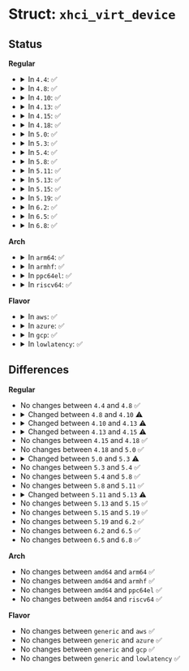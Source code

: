 # Struct: <code>xhci_virt_device</code>

## Status
<b>Regular</b>
<ul>
<li>
<details>
<summary>In <code>4.4</code>: ✅</summary>

```c
struct xhci_virt_device {
    struct usb_device *udev;
    struct xhci_container_ctx *out_ctx;
    struct xhci_container_ctx *in_ctx;
    struct xhci_ring **ring_cache;
    int num_rings_cached;
    struct xhci_virt_ep eps[31];
    struct completion cmd_completion;
    u8 fake_port;
    u8 real_port;
    struct xhci_interval_bw_table *bw_table;
    struct xhci_tt_bw_info *tt_info;
    u16 current_mel;
};
```
</details>
</li>
<li>
<details>
<summary>In <code>4.8</code>: ✅</summary>

```c
struct xhci_virt_device {
    struct usb_device *udev;
    struct xhci_container_ctx *out_ctx;
    struct xhci_container_ctx *in_ctx;
    struct xhci_ring **ring_cache;
    int num_rings_cached;
    struct xhci_virt_ep eps[31];
    struct completion cmd_completion;
    u8 fake_port;
    u8 real_port;
    struct xhci_interval_bw_table *bw_table;
    struct xhci_tt_bw_info *tt_info;
    u16 current_mel;
};
```
</details>
</li>
<li>
<details>
<summary>In <code>4.10</code>: ✅</summary>

```c
struct xhci_virt_device {
    struct usb_device *udev;
    struct xhci_container_ctx *out_ctx;
    struct xhci_container_ctx *in_ctx;
    struct xhci_ring **ring_cache;
    int num_rings_cached;
    struct xhci_virt_ep eps[31];
    u8 fake_port;
    u8 real_port;
    struct xhci_interval_bw_table *bw_table;
    struct xhci_tt_bw_info *tt_info;
    u16 current_mel;
};
```
</details>
</li>
<li>
<details>
<summary>In <code>4.13</code>: ✅</summary>

```c
struct xhci_virt_device {
    struct usb_device *udev;
    struct xhci_container_ctx *out_ctx;
    struct xhci_container_ctx *in_ctx;
    struct xhci_virt_ep eps[31];
    u8 fake_port;
    u8 real_port;
    struct xhci_interval_bw_table *bw_table;
    struct xhci_tt_bw_info *tt_info;
    u16 current_mel;
};
```
</details>
</li>
<li>
<details>
<summary>In <code>4.15</code>: ✅</summary>

```c
struct xhci_virt_device {
    struct usb_device *udev;
    struct xhci_container_ctx *out_ctx;
    struct xhci_container_ctx *in_ctx;
    struct xhci_virt_ep eps[31];
    u8 fake_port;
    u8 real_port;
    struct xhci_interval_bw_table *bw_table;
    struct xhci_tt_bw_info *tt_info;
    u16 current_mel;
    void *debugfs_private;
};
```
</details>
</li>
<li>
<details>
<summary>In <code>4.18</code>: ✅</summary>

```c
struct xhci_virt_device {
    struct usb_device *udev;
    struct xhci_container_ctx *out_ctx;
    struct xhci_container_ctx *in_ctx;
    struct xhci_virt_ep eps[31];
    u8 fake_port;
    u8 real_port;
    struct xhci_interval_bw_table *bw_table;
    struct xhci_tt_bw_info *tt_info;
    u16 current_mel;
    void *debugfs_private;
};
```
</details>
</li>
<li>
<details>
<summary>In <code>5.0</code>: ✅</summary>

```c
struct xhci_virt_device {
    struct usb_device *udev;
    struct xhci_container_ctx *out_ctx;
    struct xhci_container_ctx *in_ctx;
    struct xhci_virt_ep eps[31];
    u8 fake_port;
    u8 real_port;
    struct xhci_interval_bw_table *bw_table;
    struct xhci_tt_bw_info *tt_info;
    u16 current_mel;
    void *debugfs_private;
};
```
</details>
</li>
<li>
<details>
<summary>In <code>5.3</code>: ✅</summary>

```c
struct xhci_virt_device {
    struct usb_device *udev;
    struct xhci_container_ctx *out_ctx;
    struct xhci_container_ctx *in_ctx;
    struct xhci_virt_ep eps[31];
    u8 fake_port;
    u8 real_port;
    struct xhci_interval_bw_table *bw_table;
    struct xhci_tt_bw_info *tt_info;
    long unsigned int flags;
    u16 current_mel;
    void *debugfs_private;
};
```
</details>
</li>
<li>
<details>
<summary>In <code>5.4</code>: ✅</summary>

```c
struct xhci_virt_device {
    struct usb_device *udev;
    struct xhci_container_ctx *out_ctx;
    struct xhci_container_ctx *in_ctx;
    struct xhci_virt_ep eps[31];
    u8 fake_port;
    u8 real_port;
    struct xhci_interval_bw_table *bw_table;
    struct xhci_tt_bw_info *tt_info;
    long unsigned int flags;
    u16 current_mel;
    void *debugfs_private;
};
```
</details>
</li>
<li>
<details>
<summary>In <code>5.8</code>: ✅</summary>

```c
struct xhci_virt_device {
    struct usb_device *udev;
    struct xhci_container_ctx *out_ctx;
    struct xhci_container_ctx *in_ctx;
    struct xhci_virt_ep eps[31];
    u8 fake_port;
    u8 real_port;
    struct xhci_interval_bw_table *bw_table;
    struct xhci_tt_bw_info *tt_info;
    long unsigned int flags;
    u16 current_mel;
    void *debugfs_private;
};
```
</details>
</li>
<li>
<details>
<summary>In <code>5.11</code>: ✅</summary>

```c
struct xhci_virt_device {
    struct usb_device *udev;
    struct xhci_container_ctx *out_ctx;
    struct xhci_container_ctx *in_ctx;
    struct xhci_virt_ep eps[31];
    u8 fake_port;
    u8 real_port;
    struct xhci_interval_bw_table *bw_table;
    struct xhci_tt_bw_info *tt_info;
    long unsigned int flags;
    u16 current_mel;
    void *debugfs_private;
};
```
</details>
</li>
<li>
<details>
<summary>In <code>5.13</code>: ✅</summary>

```c
struct xhci_virt_device {
    int slot_id;
    struct usb_device *udev;
    struct xhci_container_ctx *out_ctx;
    struct xhci_container_ctx *in_ctx;
    struct xhci_virt_ep eps[31];
    u8 fake_port;
    u8 real_port;
    struct xhci_interval_bw_table *bw_table;
    struct xhci_tt_bw_info *tt_info;
    long unsigned int flags;
    u16 current_mel;
    void *debugfs_private;
};
```
</details>
</li>
<li>
<details>
<summary>In <code>5.15</code>: ✅</summary>

```c
struct xhci_virt_device {
    int slot_id;
    struct usb_device *udev;
    struct xhci_container_ctx *out_ctx;
    struct xhci_container_ctx *in_ctx;
    struct xhci_virt_ep eps[31];
    u8 fake_port;
    u8 real_port;
    struct xhci_interval_bw_table *bw_table;
    struct xhci_tt_bw_info *tt_info;
    long unsigned int flags;
    u16 current_mel;
    void *debugfs_private;
};
```
</details>
</li>
<li>
<details>
<summary>In <code>5.19</code>: ✅</summary>

```c
struct xhci_virt_device {
    int slot_id;
    struct usb_device *udev;
    struct xhci_container_ctx *out_ctx;
    struct xhci_container_ctx *in_ctx;
    struct xhci_virt_ep eps[31];
    u8 fake_port;
    u8 real_port;
    struct xhci_interval_bw_table *bw_table;
    struct xhci_tt_bw_info *tt_info;
    long unsigned int flags;
    u16 current_mel;
    void *debugfs_private;
};
```
</details>
</li>
<li>
<details>
<summary>In <code>6.2</code>: ✅</summary>

```c
struct xhci_virt_device {
    int slot_id;
    struct usb_device *udev;
    struct xhci_container_ctx *out_ctx;
    struct xhci_container_ctx *in_ctx;
    struct xhci_virt_ep eps[31];
    u8 fake_port;
    u8 real_port;
    struct xhci_interval_bw_table *bw_table;
    struct xhci_tt_bw_info *tt_info;
    long unsigned int flags;
    u16 current_mel;
    void *debugfs_private;
};
```
</details>
</li>
<li>
<details>
<summary>In <code>6.5</code>: ✅</summary>

```c
struct xhci_virt_device {
    int slot_id;
    struct usb_device *udev;
    struct xhci_container_ctx *out_ctx;
    struct xhci_container_ctx *in_ctx;
    struct xhci_virt_ep eps[31];
    u8 fake_port;
    u8 real_port;
    struct xhci_interval_bw_table *bw_table;
    struct xhci_tt_bw_info *tt_info;
    long unsigned int flags;
    u16 current_mel;
    void *debugfs_private;
};
```
</details>
</li>
<li>
<details>
<summary>In <code>6.8</code>: ✅</summary>

```c
struct xhci_virt_device {
    int slot_id;
    struct usb_device *udev;
    struct xhci_container_ctx *out_ctx;
    struct xhci_container_ctx *in_ctx;
    struct xhci_virt_ep eps[31];
    u8 fake_port;
    u8 real_port;
    struct xhci_interval_bw_table *bw_table;
    struct xhci_tt_bw_info *tt_info;
    long unsigned int flags;
    u16 current_mel;
    void *debugfs_private;
};
```
</details>
</li>
</ul>
<b>Arch</b>
<ul>
<li>
<details>
<summary>In <code>arm64</code>: ✅</summary>

```c
struct xhci_virt_device {
    struct usb_device *udev;
    struct xhci_container_ctx *out_ctx;
    struct xhci_container_ctx *in_ctx;
    struct xhci_virt_ep eps[31];
    u8 fake_port;
    u8 real_port;
    struct xhci_interval_bw_table *bw_table;
    struct xhci_tt_bw_info *tt_info;
    long unsigned int flags;
    u16 current_mel;
    void *debugfs_private;
};
```
</details>
</li>
<li>
<details>
<summary>In <code>armhf</code>: ✅</summary>

```c
struct xhci_virt_device {
    struct usb_device *udev;
    struct xhci_container_ctx *out_ctx;
    struct xhci_container_ctx *in_ctx;
    struct xhci_virt_ep eps[31];
    u8 fake_port;
    u8 real_port;
    struct xhci_interval_bw_table *bw_table;
    struct xhci_tt_bw_info *tt_info;
    long unsigned int flags;
    u16 current_mel;
    void *debugfs_private;
};
```
</details>
</li>
<li>
<details>
<summary>In <code>ppc64el</code>: ✅</summary>

```c
struct xhci_virt_device {
    struct usb_device *udev;
    struct xhci_container_ctx *out_ctx;
    struct xhci_container_ctx *in_ctx;
    struct xhci_virt_ep eps[31];
    u8 fake_port;
    u8 real_port;
    struct xhci_interval_bw_table *bw_table;
    struct xhci_tt_bw_info *tt_info;
    long unsigned int flags;
    u16 current_mel;
    void *debugfs_private;
};
```
</details>
</li>
<li>
<details>
<summary>In <code>riscv64</code>: ✅</summary>

```c
struct xhci_virt_device {
    struct usb_device *udev;
    struct xhci_container_ctx *out_ctx;
    struct xhci_container_ctx *in_ctx;
    struct xhci_virt_ep eps[31];
    u8 fake_port;
    u8 real_port;
    struct xhci_interval_bw_table *bw_table;
    struct xhci_tt_bw_info *tt_info;
    long unsigned int flags;
    u16 current_mel;
    void *debugfs_private;
};
```
</details>
</li>
</ul>
<b>Flavor</b>
<ul>
<li>
<details>
<summary>In <code>aws</code>: ✅</summary>

```c
struct xhci_virt_device {
    struct usb_device *udev;
    struct xhci_container_ctx *out_ctx;
    struct xhci_container_ctx *in_ctx;
    struct xhci_virt_ep eps[31];
    u8 fake_port;
    u8 real_port;
    struct xhci_interval_bw_table *bw_table;
    struct xhci_tt_bw_info *tt_info;
    long unsigned int flags;
    u16 current_mel;
    void *debugfs_private;
};
```
</details>
</li>
<li>
<details>
<summary>In <code>azure</code>: ✅</summary>

```c
struct xhci_virt_device {
    struct usb_device *udev;
    struct xhci_container_ctx *out_ctx;
    struct xhci_container_ctx *in_ctx;
    struct xhci_virt_ep eps[31];
    u8 fake_port;
    u8 real_port;
    struct xhci_interval_bw_table *bw_table;
    struct xhci_tt_bw_info *tt_info;
    long unsigned int flags;
    u16 current_mel;
    void *debugfs_private;
};
```
</details>
</li>
<li>
<details>
<summary>In <code>gcp</code>: ✅</summary>

```c
struct xhci_virt_device {
    struct usb_device *udev;
    struct xhci_container_ctx *out_ctx;
    struct xhci_container_ctx *in_ctx;
    struct xhci_virt_ep eps[31];
    u8 fake_port;
    u8 real_port;
    struct xhci_interval_bw_table *bw_table;
    struct xhci_tt_bw_info *tt_info;
    long unsigned int flags;
    u16 current_mel;
    void *debugfs_private;
};
```
</details>
</li>
<li>
<details>
<summary>In <code>lowlatency</code>: ✅</summary>

```c
struct xhci_virt_device {
    struct usb_device *udev;
    struct xhci_container_ctx *out_ctx;
    struct xhci_container_ctx *in_ctx;
    struct xhci_virt_ep eps[31];
    u8 fake_port;
    u8 real_port;
    struct xhci_interval_bw_table *bw_table;
    struct xhci_tt_bw_info *tt_info;
    long unsigned int flags;
    u16 current_mel;
    void *debugfs_private;
};
```
</details>
</li>
</ul>

## Differences
<b>Regular</b>
<ul>
<li>
No changes between <code>4.4</code> and <code>4.8</code> ✅
</li>
<li>
<details>
<summary>Changed between <code>4.8</code> and <code>4.10</code> ⚠️</summary>
<ul>
<li>
<b>Field removed. </b>
<code>struct completion cmd_completion</code>
</li>
</ul>
</details>
</li>
<li>
<details>
<summary>Changed between <code>4.10</code> and <code>4.13</code> ⚠️</summary>
<ul>
<li>
<b>Field removed. </b>
<code>struct xhci_ring **ring_cache</code>
</li>
<li>
<b>Field removed. </b>
<code>int num_rings_cached</code>
</li>
</ul>
</details>
</li>
<li>
<details>
<summary>Changed between <code>4.13</code> and <code>4.15</code> ⚠️</summary>
<ul>
<li>
<b>Field added. </b>
<code>void *debugfs_private</code>
</li>
</ul>
</details>
</li>
<li>
No changes between <code>4.15</code> and <code>4.18</code> ✅
</li>
<li>
No changes between <code>4.18</code> and <code>5.0</code> ✅
</li>
<li>
<details>
<summary>Changed between <code>5.0</code> and <code>5.3</code> ⚠️</summary>
<ul>
<li>
<b>Field added. </b>
<code>long unsigned int flags</code>
</li>
</ul>
</details>
</li>
<li>
No changes between <code>5.3</code> and <code>5.4</code> ✅
</li>
<li>
No changes between <code>5.4</code> and <code>5.8</code> ✅
</li>
<li>
No changes between <code>5.8</code> and <code>5.11</code> ✅
</li>
<li>
<details>
<summary>Changed between <code>5.11</code> and <code>5.13</code> ⚠️</summary>
<ul>
<li>
<b>Field added. </b>
<code>int slot_id</code>
</li>
</ul>
</details>
</li>
<li>
No changes between <code>5.13</code> and <code>5.15</code> ✅
</li>
<li>
No changes between <code>5.15</code> and <code>5.19</code> ✅
</li>
<li>
No changes between <code>5.19</code> and <code>6.2</code> ✅
</li>
<li>
No changes between <code>6.2</code> and <code>6.5</code> ✅
</li>
<li>
No changes between <code>6.5</code> and <code>6.8</code> ✅
</li>
</ul>
<b>Arch</b>
<ul>
<li>
No changes between <code>amd64</code> and <code>arm64</code> ✅
</li>
<li>
No changes between <code>amd64</code> and <code>armhf</code> ✅
</li>
<li>
No changes between <code>amd64</code> and <code>ppc64el</code> ✅
</li>
<li>
No changes between <code>amd64</code> and <code>riscv64</code> ✅
</li>
</ul>
<b>Flavor</b>
<ul>
<li>
No changes between <code>generic</code> and <code>aws</code> ✅
</li>
<li>
No changes between <code>generic</code> and <code>azure</code> ✅
</li>
<li>
No changes between <code>generic</code> and <code>gcp</code> ✅
</li>
<li>
No changes between <code>generic</code> and <code>lowlatency</code> ✅
</li>
</ul>
